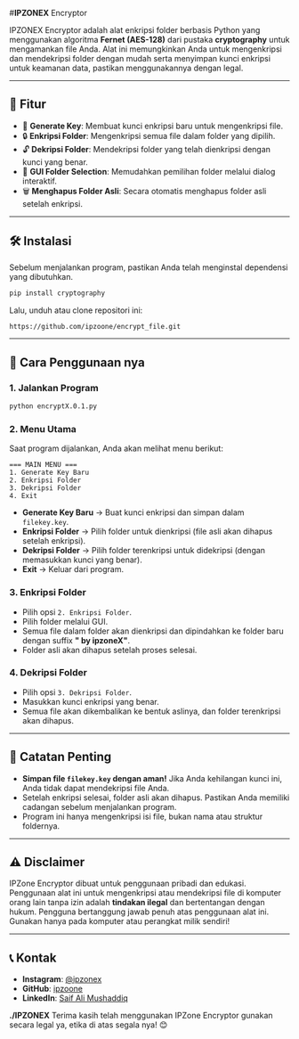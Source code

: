#**IPZONEX** Encryptor

IPZONEX Encryptor adalah alat enkripsi folder berbasis Python yang menggunakan algoritma **Fernet (AES-128)** dari pustaka **cryptography** untuk mengamankan file Anda. Alat ini memungkinkan Anda untuk mengenkripsi dan mendekripsi folder dengan mudah serta menyimpan kunci enkripsi untuk keamanan data, pastikan menggunakannya dengan legal.

---

## 🚀 Fitur
- 🔑 **Generate Key**: Membuat kunci enkripsi baru untuk mengenkripsi file.
- 🔒 **Enkripsi Folder**: Mengenkripsi semua file dalam folder yang dipilih.
- 🔓 **Dekripsi Folder**: Mendekripsi folder yang telah dienkripsi dengan kunci yang benar.
- 📂 **GUI Folder Selection**: Memudahkan pemilihan folder melalui dialog interaktif.
- 🗑️ **Menghapus Folder Asli**: Secara otomatis menghapus folder asli setelah enkripsi.

---

## 🛠️ Instalasi
Sebelum menjalankan program, pastikan Anda telah menginstal dependensi yang dibutuhkan.

```sh
pip install cryptography
```

Lalu, unduh atau clone repositori ini:

```sh
https://github.com/ipzoone/encrypt_file.git
```

---

## 🔧 Cara Penggunaan nya

### 1. Jalankan Program
```sh
python encryptX.0.1.py
```

### 2. Menu Utama
Saat program dijalankan, Anda akan melihat menu berikut:
```
=== MAIN MENU ===
1. Generate Key Baru
2. Enkripsi Folder
3. Dekripsi Folder
4. Exit
```

- **Generate Key Baru** → Buat kunci enkripsi dan simpan dalam `filekey.key`.
- **Enkripsi Folder** → Pilih folder untuk dienkripsi (file asli akan dihapus setelah enkripsi).
- **Dekripsi Folder** → Pilih folder terenkripsi untuk didekripsi (dengan memasukkan kunci yang benar).
- **Exit** → Keluar dari program.

### 3. Enkripsi Folder
- Pilih opsi `2. Enkripsi Folder`.
- Pilih folder melalui GUI.
- Semua file dalam folder akan dienkripsi dan dipindahkan ke folder baru dengan suffix **" by ipzoneX"**.
- Folder asli akan dihapus setelah proses selesai.

### 4. Dekripsi Folder
- Pilih opsi `3. Dekripsi Folder`.
- Masukkan kunci enkripsi yang benar.
- Semua file akan dikembalikan ke bentuk aslinya, dan folder terenkripsi akan dihapus.

---

## 📌 Catatan Penting
- **Simpan file `filekey.key` dengan aman!** Jika Anda kehilangan kunci ini, Anda tidak dapat mendekripsi file Anda.
- Setelah enkripsi selesai, folder asli akan dihapus. Pastikan Anda memiliki cadangan sebelum menjalankan program.
- Program ini hanya mengenkripsi isi file, bukan nama atau struktur foldernya.

---

## ⚠️ Disclaimer
IPZone Encryptor dibuat untuk penggunaan pribadi dan edukasi. Penggunaan alat ini untuk mengenkripsi atau mendekripsi file di komputer orang lain tanpa izin adalah **tindakan ilegal** dan bertentangan dengan hukum. Pengguna bertanggung jawab penuh atas penggunaan alat ini. Gunakan hanya pada komputer atau perangkat milik sendiri!

---

## 📞 Kontak
- **Instagram**: [@ipzonex](https://instagram.com/ipzonex)
- **GitHub**: [ipzoone](https://github.com/ipzoone)
- **LinkedIn**: [Saif Ali Mushaddiq](https://linkedin.com/in/saif-ali-mushaddiq)

**./IPZONEX** Terima kasih telah menggunakan IPZone Encryptor gunakan secara legal ya, etika di atas segala nya! 😊

